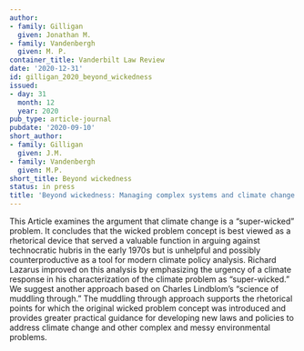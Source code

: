 ```yaml
---
author:
- family: Gilligan
  given: Jonathan M.
- family: Vandenbergh
  given: M. P.
container_title: Vanderbilt Law Review
date: '2020-12-31'
id: gilligan_2020_beyond_wickedness
issued:
- day: 31
  month: 12
  year: 2020
pub_type: article-journal
pubdate: '2020-09-10'
short_author:
- family: Gilligan
  given: J.M.
- family: Vandenbergh
  given: M.P.
short_title: Beyond wickedness
status: in press
title: 'Beyond wickedness: Managing complex systems and climate change'
---
```

This Article examines the argument that climate change is a &#8220;super-wicked&#8221; problem. It concludes that the wicked problem concept is best viewed as a rhetorical device that served a valuable function in arguing against technocratic hubris in the early 1970s but is unhelpful and possibly counterproductive as a tool for modern climate policy analysis. Richard Lazarus improved on this analysis by emphasizing the urgency of a climate response in his characterization of the climate problem as &#8220;super-wicked.&#8221; We suggest another approach based on Charles Lindblom&#8217;s &#8220;science of muddling through.&#8221; The muddling through approach supports the rhetorical points for which the original wicked problem concept was introduced and provides greater practical guidance for developing new laws and policies to address climate change and other complex and messy environmental problems.
